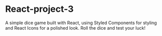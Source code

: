 # React-project-3
A simple dice game built with React, using Styled Components for styling and React Icons for a polished look. Roll the dice and test your luck!

